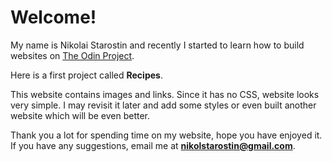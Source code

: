 # Welcome!

My name is Nikolai Starostin and recently I started to learn how to build websites on [The Odin Project](https://www.theodinproject.com). 

Here is a first project called **Recipes**.

This website contains images and links. Since it has no CSS, website looks very simple. I may revisit it later and add some styles or even built another website which will be even better.

Thank you a lot for spending time on my website, hope you have enjoyed it. If you have any suggestions, email me at **nikolstarostin@gmail.com**.
